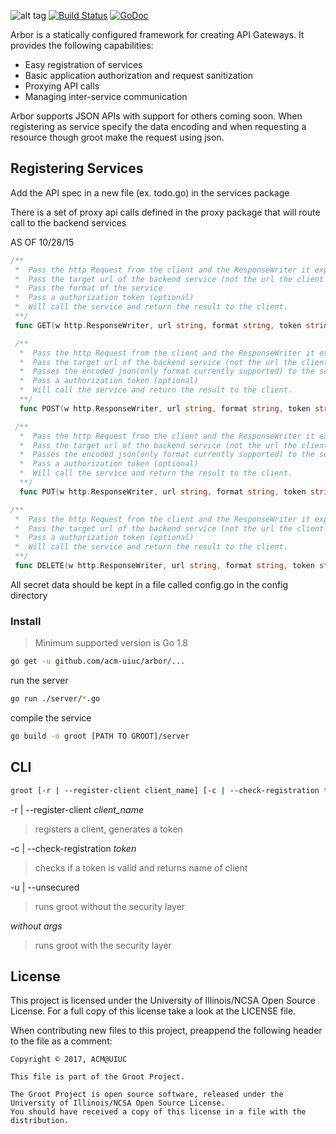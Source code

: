 
![alt tag](https://github.com/acm-uiuc/arbor/blob/master/docs/readme.png)
[![Build Status](https://travis-ci.org/acm-uiuc/arbor.svg?branch=master)](https://travis-ci.org/acm-uiuc/arbor)
[![GoDoc](https://godoc.org/github.com/acm-uiuc/arbor?status.svg)](https://godoc.org/github.com/acm-uiuc/arbor)

Arbor is a statically configured framework for creating API Gateways. 
It provides the following capabilities:
  * Easy registration of services
  * Basic application authorization and request sanitization
  * Proxying API calls
  * Managing inter-service communication

Arbor supports JSON APIs with support for others coming soon. When registering as service specify the data encoding and when requesting a resource though groot make the request using json.




## Registering Services

Add the API spec in a new file (ex. todo.go) in the services package

There is a set of proxy api calls defined in the proxy package that will route call to the backend services

AS OF 10/28/15
```go
/**
 *  Pass the http Request from the client and the ResponseWriter it expects
 *  Pass the target url of the backend service (not the url the client called)
 *  Pass the format of the service
 *  Pass a authorization token (optional)
 *  Will call the service and return the result to the client.
 **/
 func GET(w http.ResponseWriter, url string, format string, token string, r *http.Request)
```
```go
 /**
  *  Pass the http Request from the client and the ResponseWriter it expects
  *  Pass the target url of the backend service (not the url the client called)
  *  Passes the encoded json(only format currently supported) to the service.
  *  Pass a authorization token (optional)
  *  Will call the service and return the result to the client.
  **/
  func POST(w http.ResponseWriter, url string, format string, token string, r *http.Request)
```
```go
 /**
  *  Pass the http Request from the client and the ResponseWriter it expects
  *  Pass the target url of the backend service (not the url the client called)
  *  Passes the encoded json(only format currently supported) to the service.
  *  Pass a authorization token (optional)
  *  Will call the service and return the result to the client.
  **/
  func PUT(w http.ResponseWriter, url string, format string, token string, r *http.Request)
```
```go
/**
 *  Pass the http Request from the client and the ResponseWriter it expects
 *  Pass the target url of the backend service (not the url the client called)
 *  Pass a authorization token (optional)
 *  Will call the service and return the result to the client.
 **/
 func DELETE(w http.ResponseWriter, url string, format string, token string, r *http.Request)
```

All secret data should be kept in a file called config.go in the config directory

### Install 
> Minimum supported version is Go 1.8 

```sh
go get -u github.com/acm-uiuc/arbor/...
```

run the server

```sh
go run ./server/*.go
```
compile the service 

```sh
go build -o groot [PATH TO GROOT]/server
```

## CLI 
```sh
groot [-r | --register-client client_name] [-c | --check-registration token] [-u | --unsecured]
```

-r | --register-client *client_name*
> registers a client, generates a token

-c | --check-registration *token*
> checks if a token is valid and returns name of client

-u | --unsecured
> runs groot without the security layer 

*without args* 
> runs groot with the security layer


## License

This project is licensed under the University of Illinois/NCSA Open Source License. For a full copy of this license take a look at the LICENSE file. 

When contributing new files to this project, preappend the following header to the file as a comment: 

```
Copyright © 2017, ACM@UIUC

This file is part of the Groot Project.  
 
The Groot Project is open source software, released under the University of Illinois/NCSA Open Source License. 
You should have received a copy of this license in a file with the distribution.
```

